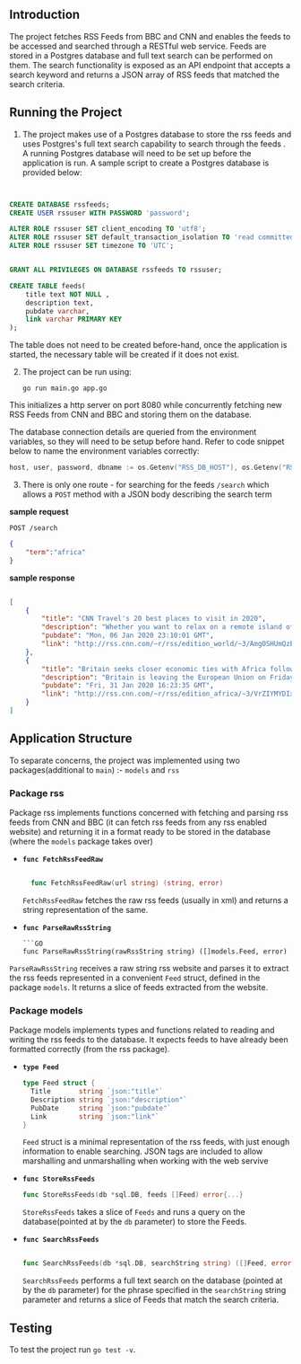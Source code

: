 ## Introduction

The project fetches RSS Feeds from BBC and CNN and enables the feeds to be accessed and searched through a RESTful web service. Feeds are stored in a Postgres database and full text search can be performed on them. The search functionality is exposed as an API endpoint that accepts a search keyword and returns a JSON array of RSS feeds that matched the search criteria.

## Running the Project

1. The project makes use of a Postgres database to store the rss feeds and uses Postgres's full text search capability to search through the feeds . A running Postgres database will need to be set up before the application is run. A sample script to create a Postgres database is provided below:

```SQL


CREATE DATABASE rssfeeds;
CREATE USER rssuser WITH PASSWORD 'password';

ALTER ROLE rssuser SET client_encoding TO 'utf8';
ALTER ROLE rssuser SET default_transaction_isolation TO 'read committed';
ALTER ROLE rssuser SET timezone TO 'UTC';


GRANT ALL PRIVILEGES ON DATABASE rssfeeds TO rssuser;

CREATE TABLE feeds(
    title text NOT NULL ,
    description text,
    pubdate varchar,
    link varchar PRIMARY KEY
);


```

The table does not need to be created before-hand, once the application is started, the necessary table will be created if it does not exist.

2.  The project can be run using:

        go run main.go app.go

This initializes a http server on port 8080 while concurrently fetching new RSS Feeds from CNN and BBC and storing them on the database.

The database connection details are queried from the environment variables, so they will need to be setup before hand. Refer to code snippet below to name the environment variables correctly:

```GO
host, user, password, dbname := os.Getenv("RSS_DB_HOST"), os.Getenv("RSS_DB_USERNAME"), os.Getenv("RSS_DB_PASSWORD"), os.Getenv("RSS_DB_NAME")
```

3. There is only one route - for searching for the feeds `/search` which allows a `POST` method with a JSON body describing the search term

**sample request**

`POST /search`

```JSON
{
	"term":"africa"
}
```

**sample response**

```JSON

[
    {
        "title": "CNN Travel's 20 best places to visit in 2020",
        "description": "Whether you want to relax on a remote island off the coast of Africa, ride Germany's coolest trains or spot howling monkeys in South America, there is much to explore heading into a new decade in 2020.<img src=\"http://feeds.feedburner.com/~r/rss/edition_world/~4/AmgOSHUmQzE\" height=\"1\" width=\"1\" alt=\"\"/>",
        "pubdate": "Mon, 06 Jan 2020 23:10:01 GMT",
        "link": "http://rss.cnn.com/~r/rss/edition_world/~3/AmgOSHUmQzE/index.html"
    },
    {
        "title": "Britain seeks closer economic ties with Africa following Brexit ",
        "description": "Britain is leaving the European Union on Friday, starting the clock on an 11-month transition period during which the country will try to sign as many new trade deals as possible. African countries are a prime target.<img src=\"http://feeds.feedburner.com/~r/rss/edition_africa/~4/VrZIYMYDIxU\" height=\"1\" width=\"1\" alt=\"\"/>",
        "pubdate": "Fri, 31 Jan 2020 16:23:35 GMT",
        "link": "http://rss.cnn.com/~r/rss/edition_africa/~3/VrZIYMYDIxU/index.html"
    }
]

```

## Application Structure

To separate concerns, the project was implemented using two packages(additional to `main`) :- `models` and `rss`

### Package rss

Package rss implements functions concerned with fetching and parsing rss feeds from CNN and BBC (it can fetch rss feeds from any rss enabled website) and returning it in a format ready to be stored in the database (where the `models` package takes over)

- **`func FetchRssFeedRaw`**

  ```GO

    func FetchRssFeedRaw(url string) (string, error)
  ```

  `FetchRssFeedRaw` fetches the raw rss feeds (usually in xml) and returns a string representation of the same.

- **`func ParseRawRssString`**

      ```GO
      func ParseRawRssString(rawRssString string) ([]models.Feed, error)

`ParseRawRssString` receives a raw string rss website and parses it to extract the rss feeds represented in a convenient `Feed` struct, defined in the package `models`. It returns a slice of feeds extracted from the website.

### Package models

Package models implements types and functions related to reading and writing the rss feeds to the database. It expects feeds to have already been formatted correctly (from the rss package).

- **`type Feed`**

  ```GO
  type Feed struct {
	Title       string `json:"title"`
	Description string `json:"description"`
	PubDate     string `json:"pubdate"`
	Link        string `json:"link"`
  }

  ```

  `Feed` struct is a minimal representation of the rss feeds, with just enough information to enable searching. JSON tags are included to allow marshalling and unmarshalling when working with the web servive

- **`func StoreRssFeeds`**

  ```GO
  func StoreRssFeeds(db *sql.DB, feeds []Feed) error{...}

  ```

  `StoreRssFeeds` takes a slice of `Feeds` and runs a query on the database(pointed at by the `db` parameter) to store the Feeds.

- **`func SearchRssFeeds`**

  ```GO

  func SearchRssFeeds(db *sql.DB, searchString string) ([]Feed, error){...}

  ```

  `SearchRssFeeds` performs a full text search on the database (pointed at by the `db` parameter) for the phrase specified in the `searchString` string parameter and returns a slice of Feeds that match the search criteria.

## Testing

To test the project run `go test -v`.

